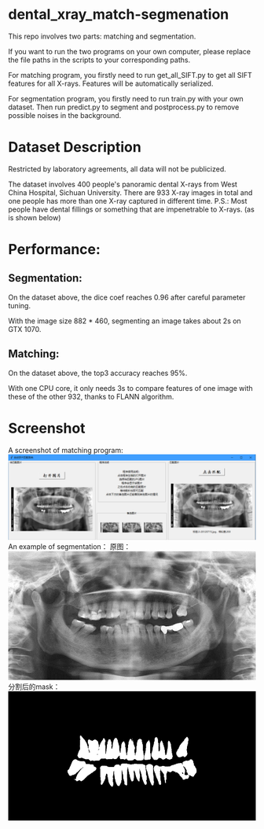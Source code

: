 # dental_xray_match-segmenation
This repo involves two parts: matching and segmentation.

If you want to run the two programs on your own computer, please replace the file paths in the scripts to your corresponding paths.

For matching program, you firstly need to run get_all_SIFT.py to get all SIFT features for all X-rays. Features will be automatically serialized.

For segmentation program, you firstly need to run train.py with your own dataset. Then run predict.py to segment and postprocess.py to remove possible noises in the background.

# Dataset Description
Restricted by laboratory agreements, all data will not be publicized.

The dataset involves 400 people's panoramic dental X-rays from West China Hospital, Sichuan University. There are 933 X-ray images in total and one people has more than one X-ray captured in different time. P.S.: Most people have dental fillings or something that are impenetrable to X-rays. (as is shown below)


# Performance:
## Segmentation:
On the dataset above, the dice coef reaches 0.96 after careful parameter tuning.

With the image size 882 * 460, segmenting an image takes about 2s on GTX 1070.

## Matching:
On the dataset above, the top3 accuracy reaches 95%. 

With one CPU core, it only needs 3s to compare features of one image with these of the other 932, thanks to FLANN algorithm.

# Screenshot
A screenshot of matching program:  
![匹配程序截图](./匹配程序截图.png)  
An example of segmentation：
原图：  
![分割原图](./分割原图.png)  
分割后的mask：  
![分割结果](./分割结果.png)  
